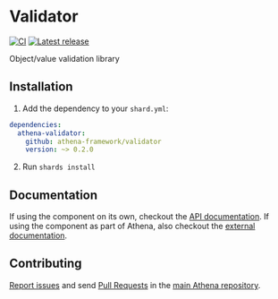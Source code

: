 # Validator

[![CI](https://github.com/athena-framework/athena/workflows/CI/badge.svg)](https://github.com/athena-framework/athena/actions/workflows/ci.yml)
[![Latest release](https://img.shields.io/github/release/athena-framework/validator.svg)](https://github.com/athena-framework/validator/releases)

Object/value validation library

## Installation

1. Add the dependency to your `shard.yml`:

```yaml
dependencies:
  athena-validator:
    github: athena-framework/validator
    version: ~> 0.2.0
```

2. Run `shards install`

## Documentation

If using the component on its own, checkout the [API documentation](https://athenaframework.org/Validator).
If using the component as part of Athena, also checkout the [external documentation](https://athenaframework.org/components/validator).

## Contributing

[Report issues](https://github.com/athena-framework/athena/issues) and send [Pull Requests](https://github.com/athena-framework/athena/pulls) in the [main Athena repository](https://github.com/athena-framework/athena).
